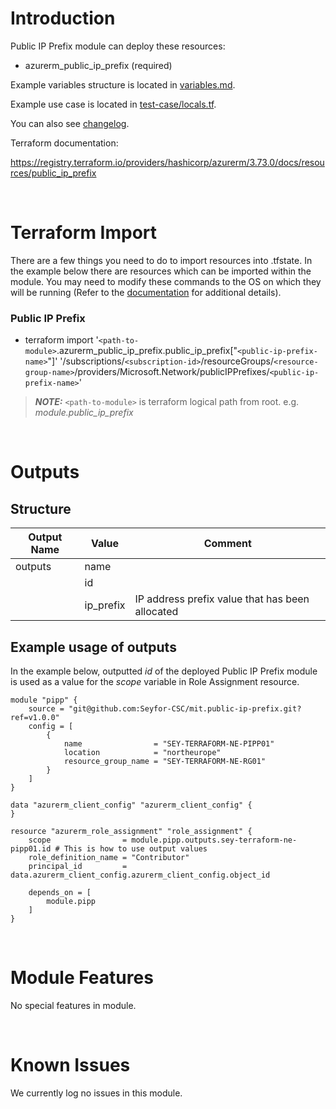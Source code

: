 # Introduction
Public IP Prefix module can deploy these resources:
* azurerm_public_ip_prefix (required)

Example variables structure is located in [variables.md](variables.md).

Example use case is located in [test-case/locals.tf](test-case/locals.tf).

You can also see [changelog](changelog.md).

Terraform documentation:

https://registry.terraform.io/providers/hashicorp/azurerm/3.73.0/docs/resources/public_ip_prefix

&nbsp;

# Terraform Import
There are a few things you need to do to import resources into .tfstate. In the example below there are resources which can be imported within the module. You may need to modify these commands to the OS on which they will be running (Refer to the [documentation](https://developer.hashicorp.com/terraform/cli/commands/import#example-import-into-resource-configured-with-for_each) for additional details).
### Public IP Prefix
- terraform import '`<path-to-module>`.azurerm_public_ip_prefix.public_ip_prefix["`<public-ip-prefix-name>`"]' '/subscriptions/`<subscription-id>`/resourceGroups/`<resource-group-name>`/providers/Microsoft.Network/publicIPPrefixes/`<public-ip-prefix-name>`'

 > **_NOTE:_** `<path-to-module>` is terraform logical path from root. e.g. _module.public\_ip\_prefix_

&nbsp;

# Outputs
## Structure

| Output Name | Value     | Comment                                         |
| ----------- | --------- | ----------------------------------------------- |
| outputs     | name      |                                                 |
|             | id        |                                                 |
|             | ip_prefix | IP address prefix value that has been allocated |


## Example usage of outputs
In the example below, outputted _id_ of the deployed Public IP Prefix module is used as a value for the _scope_ variable in Role Assignment resource.
```
module "pipp" {
    source = "git@github.com:Seyfor-CSC/mit.public-ip-prefix.git?ref=v1.0.0"
    config = [
        {
            name                = "SEY-TERRAFORM-NE-PIPP01"
            location            = "northeurope"
            resource_group_name = "SEY-TERRAFORM-NE-RG01"
        }
    ]
}

data "azurerm_client_config" "azurerm_client_config" {
}

resource "azurerm_role_assignment" "role_assignment" {
    scope                = module.pipp.outputs.sey-terraform-ne-pipp01.id # This is how to use output values
    role_definition_name = "Contributor"
    principal_id         = data.azurerm_client_config.azurerm_client_config.object_id

    depends_on = [
        module.pipp
    ]
}
```

&nbsp;

# Module Features
No special features in module.

&nbsp;

# Known Issues
We currently log no issues in this module.